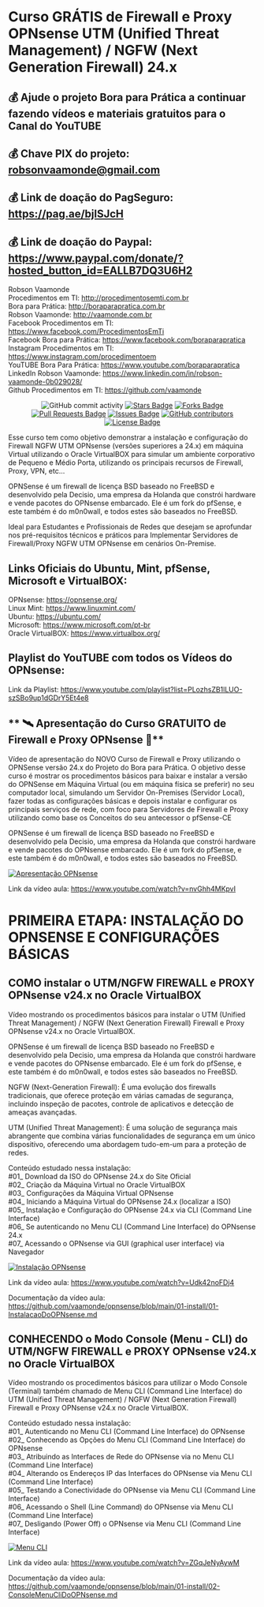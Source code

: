 # Curso GRÁTIS de Firewall e Proxy OPNsense UTM (Unified Threat Management) / NGFW (Next Generation Firewall) 24.x

## 💰 Ajude o projeto Bora para Prática a continuar fazendo vídeos e materiais gratuitos para o Canal do YouTUBE
## 💰 Chave PIX do projeto: robsonvaamonde@gmail.com
## 💰 Link de doação do PagSeguro: https://pag.ae/bjlSJcH
## 💰 Link de doação do Paypal: https://www.paypal.com/donate/?hosted_button_id=EALLB7DQ3U6H2

Robson Vaamonde<br>
Procedimentos em TI: http://procedimentosemti.com.br<br>
Bora para Prática: http://boraparapratica.com.br<br>
Robson Vaamonde: http://vaamonde.com.br<br>
Facebook Procedimentos em TI: https://www.facebook.com/ProcedimentosEmTi<br>
Facebook Bora para Prática: https://www.facebook.com/boraparapratica<br>
Instagram Procedimentos em TI: https://www.instagram.com/procedimentoem<br>
YouTUBE Bora Para Prática: https://www.youtube.com/boraparapratica<br>
LinkedIn Robson Vaamonde: https://www.linkedin.com/in/robson-vaamonde-0b029028/<br>
Github Procedimentos em TI: https://github.com/vaamonde<br>

<div align="center">
<img alt="GitHub commit activity" src="https://img.shields.io/github/commit-activity/y/vaamonde/opnsense?style=plastic">
<a href="https://github.com/vaamonde/opnsense/stargazers"><img src="https://img.shields.io/github/stars/vaamonde/opnsense" alt="Stars Badge"/></a>
<a href="https://github.com/vaamonde/opnsense/network/members"><img src="https://img.shields.io/github/forks/vaamonde/opnsense" alt="Forks Badge"/></a>
<a href="https://github.com/vaamonde/opnsense/pulls"><img src="https://img.shields.io/github/issues-pr/vaamonde/opnsense" alt="Pull Requests Badge"/></a>
<a href="https://github.com/vaamonde/opnsense/issues"><img src="https://img.shields.io/github/issues/vaamonde/opnsense" alt="Issues Badge"/></a>
<a href="https://github.com/vaamonde/opnsense/graphs/contributors"><img alt="GitHub contributors" src="https://img.shields.io/github/contributors/vaamonde/opnsense?color=2b9348"></a>
<a href="https://github.com/vaamonde/opnsense/blob/master/LICENSE"><img src="https://img.shields.io/github/license/vaamonde/opnsense?color=2b9348" alt="License Badge"/></a>
</div>

Esse curso tem como objetivo demonstrar a instalação e configuração do Firewall NGFW UTM OPNsense (versões superiores a 24.x) em máquina Virtual utilizando o Oracle VirtualBOX para simular um ambiente corporativo de Pequeno e Médio Porta, utilizando os principais recursos de Firewall, Proxy, VPN, etc...

OPNSense é um firewall de licença BSD baseado no FreeBSD e desenvolvido pela Decisio, uma empresa da Holanda que constrói hardware e vende pacotes do OPNsense embarcado. Ele é um fork do pfSense, e este também é do m0n0wall, e todos estes são baseados no FreeBSD.

Ideal para Estudantes e Profissionais de Redes que desejam se aprofundar nos pré-requisitos técnicos e práticos para Implementar Servidores de Firewall/Proxy NGFW UTM OPNsense em cenários On-Premise.

## **Links Oficiais do Ubuntu, Mint, pfSense, Microsoft e VirtualBOX:**
OPNsense: https://opnsense.org/<br>
Linux Mint: https://www.linuxmint.com/<br>
Ubuntu: https://ubuntu.com/<br>
Microsoft: https://www.microsoft.com/pt-br<br>
Oracle VirtualBOX: https://www.virtualbox.org/

## **Playlist do YouTUBE com todos os Vídeos do OPNsense:**
Link da Playlist: https://www.youtube.com/playlist?list=PLozhsZB1lLUO-szSBo9up1dGDrY5Et4e8

## ** 🛰️ Apresentação do Curso GRATUITO de Firewall e Proxy OPNsense 🚀**

Vídeo de apresentação do NOVO Curso de Firewall e Proxy utilizando o OPNSense versão 24.x do Projeto do Bora para Prática. O objetivo desse curso é mostrar os procedimentos básicos para baixar e instalar a versão do OPNSense em Máquina Virtual (ou em máquina física se preferir) no seu computador local, simulando um Servidor On-Premises (Servidor Local), fazer todas as configurações básicas e depois instalar e configurar os principais serviços de rede, com foco para Servidores de Firewall e Proxy utilizando como base os Conceitos do seu antecessor o pfSense-CE

OPNSense é um firewall de licença BSD baseado no FreeBSD e desenvolvido pela Decisio, uma empresa da Holanda que constrói hardware e vende pacotes do OPNsense embarcado. Ele é um fork do pfSense, e este também é do m0n0wall, e todos estes são baseados no FreeBSD.

[![Apresentação OPNsense](http://img.youtube.com/vi/nvGhh4MKpvI/0.jpg)](https://www.youtube.com/watch?v=nvGhh4MKpvI "Apresentação OPNsense")

Link da vídeo aula: https://www.youtube.com/watch?v=nvGhh4MKpvI

# PRIMEIRA ETAPA: INSTALAÇÃO DO OPNSENSE E CONFIGURAÇÕES BÁSICAS

## **COMO instalar o UTM/NGFW FIREWALL e PROXY OPNsense v24.x no Oracle VirtualBOX**

Vídeo mostrando os procedimentos básicos para instalar o UTM (Unified Threat Management) / NGFW (Next Generation Firewall) Firewall e Proxy OPNsense v24.x no Oracle VirtualBOX.

OPNSense é um firewall de licença BSD baseado no FreeBSD e desenvolvido pela Decisio, uma empresa da Holanda que constrói hardware e vende pacotes do OPNsense embarcado. Ele é um fork do pfSense, e este também é do m0n0wall, e todos estes são baseados no FreeBSD.

NGFW (Next-Generation Firewall): É uma evolução dos firewalls tradicionais, que oferece proteção em várias camadas de segurança, incluindo inspeção de pacotes, controle de aplicativos e detecção de ameaças avançadas. 

UTM (Unified Threat Management): É uma solução de segurança mais abrangente que combina várias funcionalidades de segurança em um único dispositivo, oferecendo uma abordagem tudo-em-um para a proteção de redes.

Conteúdo estudado nessa instalação:<br>
#01_ Download da ISO do OPNsense 24.x do Site Oficial<br>
#02_ Criação da Máquina Virtual no Oracle VirtualBOX<br>
#03_ Configurações da Máquina Virtual OPNsense<br>
#04_ Iniciando a Máquina Virtual do OPNsense 24.x (localizar a ISO)<br>
#05_ Instalação e Configuração do OPNsense 24.x via CLI (Command Line Interface)<br>
#06_ Se autenticando no Menu CLI (Command Line Interface) do OPNsense 24.x<br>
#07_ Acessando o OPNsense via GUI (graphical user interface) via Navegador<br>

[![Instalação OPNsense](http://img.youtube.com/vi/Udk42noFDj4/0.jpg)](https://www.youtube.com/watch?v=Udk42noFDj4 "Instalação OPNsense")

Link da vídeo aula: https://www.youtube.com/watch?v=Udk42noFDj4

Documentação da vídeo aula: https://github.com/vaamonde/opnsense/blob/main/01-install/01-InstalacaoDoOPNsense.md

## **CONHECENDO o Modo Console (Menu - CLI) do UTM/NGFW FIREWALL e PROXY OPNsense v24.x no Oracle VirtualBOX**

Vídeo mostrando os procedimentos básicos para utilizar o Modo Console (Terminal) também chamado de Menu CLI (Command Line Interface) do UTM (Unified Threat Management) / NGFW (Next Generation Firewall) Firewall e Proxy OPNsense v24.x no Oracle VirtualBOX.

Conteúdo estudado nessa instalação:<br>
#01_ Autenticando no Menu CLI (Command Line Interface) do OPNsense<br>
#02_ Conhecendo as Opções do Menu CLI (Command Line Interface) do OPNsense<br>
#03_ Atribuindo as Interfaces de Rede do OPNsense via no Menu CLI (Command Line Interface)<br>
#04_ Alterando os Endereços IP das Interfaces do OPNsense via Menu CLI (Command Line Interface)<br>
#05_ Testando a Conectividade do OPNsense via Menu CLI (Command Line Interface)<br>
#06_ Acessando o Shell (Line Command) do OPNsense via Menu CLI (Command Line Interface)<br>
#07_ Desligando (Power Off) o OPNsense via Menu CLI (Command Line Interface)<br>

[![Menu CLI](http://img.youtube.com/vi/ZGqJeNyAywM/0.jpg)](https://www.youtube.com/watch?v=ZGqJeNyAywM "Menu CLI")

Link da vídeo aula: https://www.youtube.com/watch?v=ZGqJeNyAywM

Documentação da vídeo aula: https://github.com/vaamonde/opnsense/blob/main/01-install/02-ConsoleMenuCliDoOPNsense.md